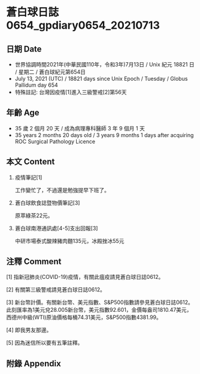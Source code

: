 [_metadata_:encoding]: - "utf-8"
[_metadata_:language]: - "zh-Hant-TW"
[_metadata_:fileformat]: - "markdown"
[_metadata_:MIME_type]: - "text/plain"
[_metadata_:markdown_version]: - "commonmark version 0.29"
[_metadata_:markdown_spec]: - "https://spec.commonmark.org/0.29/"

# 蒼白球日誌0654_gpdiary0654_20210713 #

## 日期 Date ##

* 世界協調時間2021年(中華民國110年，令和3年)7月13日 / Unix 紀元 18821 日 / 星期二 / 蒼白球紀元第654日
* July 13, 2021 (UTC) / 18821 days since Unix Epoch / Tuesday / Globus Pallidum day 654
* 特殊註記: 台灣因疫情[1]進入三級警戒[2]第56天

## 年齡 Age ##

* 35 歲 2 個月 20 天 / 成為病理專科醫師 3 年 9 個月 1 天
* 35 years 2 months 20 days old / 3 years 9 months 1 days after acquiring ROC Surgical Pathology Licence

## 本文 Content ##

1. 疫情筆記[1]

    工作變忙了，不過還是勉強提早下班了。
    
2. 蒼白球飲食誌暨物價筆記[3]

    原萃綠茶22元。

3. 蒼白球南港通訊處[4-5]支出回報[3]

    中研市場泰式酸辣豬肉麵135元，冰殿挫冰55元

## 注釋 Comment ##

[1] 指新冠肺炎(COVID-19)疫情，有關此瘟疫請見蒼白球日誌0612。

[2] 有關第三級警戒請見蒼白球日誌0612。

[3] 新台幣計價。有關新台幣、美元指數、S&P500指數請參見蒼白球日誌0612。此刻匯率為1美元兌28.005新台幣，美元指數92.601，金價每盎司1810.47美元，西德州中級(WTI)原油價格每桶74.31美元，S&P500指數4381.99。

[4] 即我男友那邊。

[5] 因為迷信所以要有五筆註釋。

## 附錄 Appendix ##

